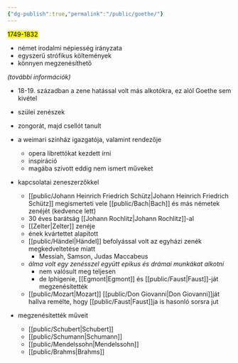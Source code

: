 ```yaml
---
{"dg-publish":true,"permalink":"/public/goethe/"}
---
```


<mark>1749-1832</mark>

- német irodalmi népiesség irányzata
- egyszerű strófikus költemények
- könnyen megzenésíthető

*(további információk)*

- 18-19. században a zene hatással volt más alkotókra, ez alól Goethe sem kivétel
- szülei zenészek
- zongorát, majd csellót tanult
- a weimari színház igazgatója, valamint rendezője
	- opera librettókat kezdett írni
	- inspiráció
	- magába szívott eddig nem ismert műveket

- kapcsolatai zeneszerzőkkel
	- [[public/Johann Heinrich Friedrich Schütz\|Johann Heinrich Friedrich Schütz]] megismerteti vele [[public/Bach\|Bach]] és más németek zenéjét (kedvence lett)
	- 30 éves barátság [[Johann Rochlitz\|Johann Rochlitz]]-al
	- [[Zelter\|Zelter]] zenéje
	- ének kvártettet alapított
	- [[public/Händel\|Händel]] befolyással volt az egyházi zenék megkedveltetése miatt
		- Messiah, Samson, Judas Maccabeus
	- *álma volt egy zenésszel együtt epikus és drámai munkákat alkotni*
		- nem valósult meg teljesen
		- de Iphigenie, [[Egmont\|Egmont]] és [[public/Faust\|Faust]]-ját megzenésítették
	- [[public/Mozart\|Mozart]] [[public/Don Giovanni\|Don Giovanni]]ját hallva remélte, hogy [[public/Faust\|Faust]]ja is hasonló sorsra jut

- megzenésítették műveit
	- [[public/Schubert\|Schubert]]
	- [[public/Schumann\|Schumann]]
	- [[public/Mendelssohn\|Mendelssohn]]
	- [[public/Brahms\|Brahms]]